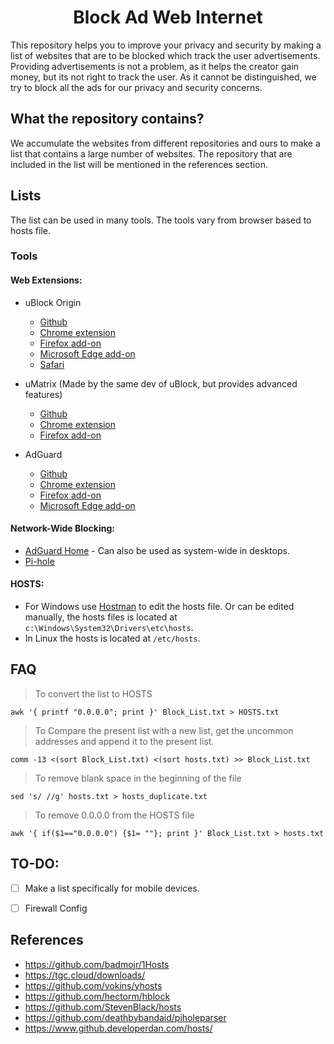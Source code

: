 <center> <h1> Block Ad Web Internet </h1> </center>


This repository helps you to improve your privacy and security by making a list of websites that are to be blocked which track the user advertisements. Providing advertisements is not a problem, as it helps the creator gain money, but its not right to track the user. As it cannot be distinguished, we try to block all the ads for our privacy and security concerns.

## What the repository contains?

We accumulate the websites from different repositories and ours to make a list that contains a large number of websites. The repository that are included in the list will be mentioned in the references section.

## Lists

The list can be used in many tools. The tools vary from browser based to hosts file.

### Tools

#### Web Extensions:

* uBlock Origin
  * [Github](https://github.com/gorhill/uBlock)
  * [Chrome extension](https://chrome.google.com/webstore/detail/ublock-origin/cjpalhdlnbpafiamejdnhcphjbkeiagm)
  * [Firefox add-on](https://addons.mozilla.org/addon/ublock-origin/)
  * [Microsoft Edge add-on](https://microsoftedge.microsoft.com/addons/detail/odfafepnkmbhccpbejgmiehpchacaeak)
  * [Safari](https://github.com/el1t/uBlock-Safari#ublock-originfor-safari)

* uMatrix (Made by the same dev of uBlock, but provides advanced features)
  * [Github](https://github.com/gorhill/uMatrix)
  * [Chrome extension](https://chrome.google.com/webstore/detail/%C2%B5matrix/ogfcmafjalglgifnmanfmnieipoejdcf)
  * [Firefox add-on](https://addons.mozilla.org/firefox/addon/umatrix/)

* AdGuard
  * [Github](https://github.com/AdguardTeam/AdguardBrowserExtension)
  * [Chrome extension](https://chrome.google.com/webstore/detail/adguard-adblocker/bgnkhhnnamicmpeenaelnjfhikgbkllg)
  * [Firefox add-on](https://addons.mozilla.org/en-GB/firefox/addon/adguard-adblocker/)
  * [Microsoft Edge add-on](https://microsoftedge.microsoft.com/addons/detail/pdffkfellgipmhklpdmokmckkkfcopbh)


#### Network-Wide Blocking:

* [AdGuard Home](https://adguard.com/en/adguard-home/overview.html) - Can also be used as system-wide in desktops.
* [Pi-hole](https://pi-hole.net/)

#### HOSTS:

* For Windows use [Hostman](http://www.abelhadigital.com/hostsman/) to edit the hosts file. Or can be edited manually, the hosts files is located at `c:\Windows\System32\Drivers\etc\hosts`.
* In Linux the hosts is located at `/etc/hosts`.


## FAQ

> To convert the list to HOSTS

```
awk '{ printf "0.0.0.0"; print }' Block_List.txt > HOSTS.txt
```

> To Compare the present list with a new list, get the uncommon addresses and append it to the present list.

```
comm -13 <(sort Block_List.txt) <(sort hosts.txt) >> Block_List.txt
```

> To remove blank space in the beginning of the file

```
sed 's/ //g' hosts.txt > hosts_duplicate.txt
```

> To remove 0.0.0.0 from the HOSTS file

```
awk '{ if($1=="0.0.0.0") {$1= ""}; print }' Block_List.txt > hosts.txt
```

## TO-DO:
- [ ] Make a list specifically for mobile devices.
- [ ] Firewall Config


## References
* https://github.com/badmojr/1Hosts
* https://tgc.cloud/downloads/
* https://github.com/vokins/yhosts
* https://github.com/hectorm/hblock
* https://github.com/StevenBlack/hosts
* https://github.com/deathbybandaid/piholeparser
* https://www.github.developerdan.com/hosts/
